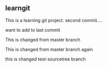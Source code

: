 ## learngit

This is a learning git project.
second commit....

want to add to last commit

This is changed from master branch

This is changed from master branch again

this is changed test-sourcetree branch
